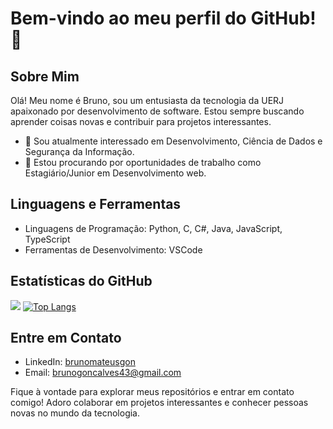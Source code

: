# Bem-vindo ao meu perfil do GitHub! 👋

## Sobre Mim
Olá! Meu nome é Bruno, sou um entusiasta da tecnologia da UERJ apaixonado por desenvolvimento de software. Estou sempre buscando aprender coisas novas e contribuir para projetos interessantes.

- 🌱 Sou atualmente interessado em Desenvolvimento, Ciência de Dados e Segurança da Informação.
- 💼 Estou procurando por oportunidades de trabalho como Estagiário/Junior em Desenvolvimento web.

## Linguagens e Ferramentas
- Linguagens de Programação: Python, C, C#, Java, JavaScript, TypeScript
- Ferramentas de Desenvolvimento: VSCode


## Estatísticas do GitHub
[![](https://github-readme-stats.vercel.app/api?username=BrunoMateus28&show_icons=true&theme=dark&locale=pt-br)](https://github.com/BrunoMateus28)
[![Top Langs](https://github-readme-stats.vercel.app/api/top-langs/?username=BrunoMateus28&layout=donut)](https://github.com/BrunoMateus28/github-readme-stats)

## Entre em Contato
- LinkedIn: [brunomateusgon](https://www.linkedin.com/in/brunomateusgon/)
- Email: brunogoncalves43@gmail.com

Fique à vontade para explorar meus repositórios e entrar em contato comigo! Adoro colaborar em projetos interessantes e conhecer pessoas novas no mundo da tecnologia.
